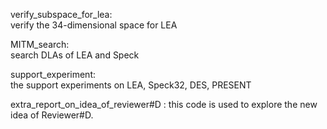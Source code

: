 verify_subspace_for_lea:   
verify the 34-dimensional space for LEA

MITM_search:  
search DLAs of LEA and Speck

support_experiment:  
the support experiments on LEA, Speck32, DES, PRESENT

extra_report_on_idea_of_reviewer#D :
this code is used to explore the new idea of Reviewer#D.
